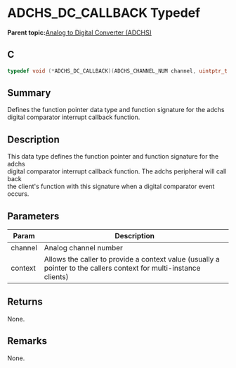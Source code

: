 # ADCHS\_DC\_CALLBACK Typedef

**Parent topic:**[Analog to Digital Converter \(ADCHS\)](GUID-8740EC52-3365-4B31-B19A-227EC55268DD.md)

## C

```c
typedef void (*ADCHS_DC_CALLBACK)(ADCHS_CHANNEL_NUM channel, uintptr_t context)
```

## Summary

Defines the function pointer data type and function signature for the adchs digital comparator interrupt callback function.

## Description

This data type defines the function pointer and function signature for the adchs<br />digital comparator interrupt callback function. The adchs peripheral will call back<br />the client's function with this signature when a digital comparator event occurs.

## Parameters

|Param|Description|
|-----|-----------|
|channel|Analog channel number|
|context|Allows the caller to provide a context value \(usually a pointer to the callers context for multi-instance clients\)|

## Returns

None.

## Remarks

None.

